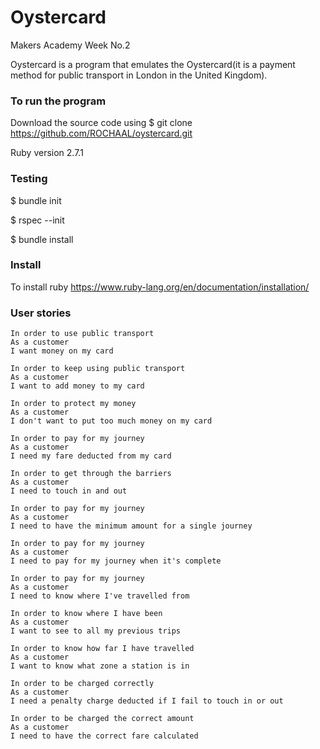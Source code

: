 # Oystercard

Makers Academy Week No.2

Oystercard is a program that emulates the Oystercard(it is a payment method for public transport in London in the United Kingdom).   

### To run the program
Download the source code using $ git clone https://github.com/ROCHAAL/oystercard.git

Ruby version 2.7.1

### Testing

$ bundle init

$ rspec --init

$ bundle install


### Install

To install ruby https://www.ruby-lang.org/en/documentation/installation/




### User stories

```
In order to use public transport
As a customer
I want money on my card

In order to keep using public transport
As a customer
I want to add money to my card

In order to protect my money
As a customer
I don't want to put too much money on my card

In order to pay for my journey
As a customer
I need my fare deducted from my card

In order to get through the barriers
As a customer
I need to touch in and out

In order to pay for my journey
As a customer
I need to have the minimum amount for a single journey

In order to pay for my journey
As a customer
I need to pay for my journey when it's complete

In order to pay for my journey
As a customer
I need to know where I've travelled from

In order to know where I have been
As a customer
I want to see to all my previous trips

In order to know how far I have travelled
As a customer
I want to know what zone a station is in

In order to be charged correctly
As a customer
I need a penalty charge deducted if I fail to touch in or out

In order to be charged the correct amount
As a customer
I need to have the correct fare calculated

```
